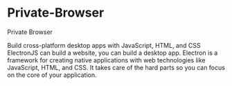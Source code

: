 # Private-Browser
Private Browser

Build cross-platform desktop apps with JavaScript, HTML, and CSS
 ElectronJS can build a website, you can build a desktop app. Electron is a framework for creating native applications with web technologies like JavaScript, HTML, and CSS. It takes care of the hard parts so you can focus on the core of your application.
